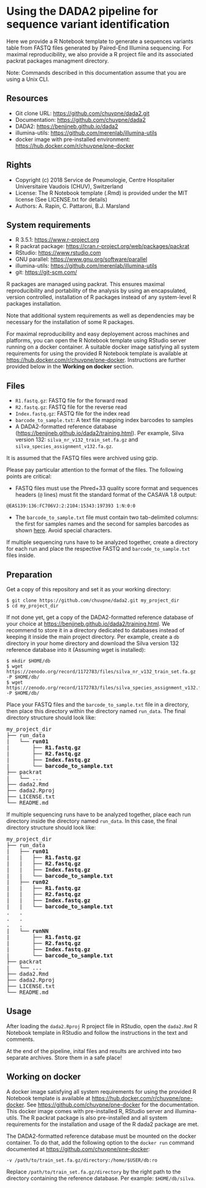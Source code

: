 Using the DADA2 pipeline for sequence variant identification
============================================================

Here we provide a R Notebook template to generate a sequences variants table from FASTQ files generated by Paired-End Illumina sequencing.
For maximal reproducibility, we also provide a R project file and its associated packrat packages managment directory.

Note: Commands described in this documentation assume that you are using a Unix CLI.

## Resources

* Git clone URL: https://github.com/chuvpne/dada2.git
* Documentation: https://github.com/chuvpne/dada2
* DADA2: https://benjjneb.github.io/dada2
* illumina-utils: https://github.com/merenlab/illumina-utils
* docker image with pre-installed environment: https://hub.docker.com/r/chuvpne/pne-docker

## Rights

* Copyright (c) 2018 Service de Pneumologie, Centre Hospitalier Universitaire Vaudois (CHUV), Switzerland
* License: The R Notebook template (.Rmd) is provided under the MIT license (See LICENSE.txt for details)
* Authors: A. Rapin, C. Pattaroni, B.J. Marsland

## System requirements

* R 3.5.1: https://www.r-project.org
* R packrat package: https://cran.r-project.org/web/packages/packrat
* RStudio: https://www.rstudio.com
* GNU parallel: https://www.gnu.org/software/parallel
* illumina-utils: https://github.com/merenlab/illumina-utils
* git: https://git-scm.com/

R packages are managed using packrat. This ensures maximal reproducibility and portability of the analysis by using an encapsulated, version controlled, installation of R packages instead of any system-level R packages installation.

Note that additional system requirements as well as dependencies may be necessary for the installation of some R packages.

For maximal reproducibility and easy deployement across machines and platforms, you can open the R Notebook template using RStudio server running on a docker container. A suitable docker image satisfying all system requirements for using the provided R Notebook template is available at https://hub.docker.com/r/chuvpne/pne-docker. Instructions are further provided below in the <b>Working on docker</b> section.

## Files

* `R1.fastq.gz`: FASTQ file for the forward read
* `R2.fastq.gz`: FASTQ file for the reverse read
* `Index.fastq.gz`: FASTQ file for the index read
* `barcode_to_sample.txt`: A text file mapping index barcodes to samples
* A DADA2-formatted reference database (https://benjjneb.github.io/dada2/training.html). Per example, Silva version 132: `silva_nr_v132_train_set.fa.gz` and `silva_species_assignment_v132.fa.gz`.

It is assumed that the FASTQ files were archived using gzip.

Please pay particular attention to the format of the files. The following points are critical:

* FASTQ files must use the Phred+33 quality score format and sequences headers (`@` lines) must fit the standard format of the CASAVA 1.8 output:

```
@EAS139:136:FC706VJ:2:2104:15343:197393 1:N:0:0
```

* The `barcode_to_sample.txt` file must contain two tab-delimited columns: the first for samples names and the second for samples barcodes as shown <a href="https://github.com/merenlab/illumina-utils/blob/master/examples/demultiplexing/barcode_to_sample.txt" target="_blank">here</a>. Avoid special characters.

If multiple sequencing runs have to be analyzed together, create a directory for each run and place the respective FASTQ and `barcode_to_sample.txt` files inside.

## Preparation

Get a copy of this repository and set it as your working directory:
```
$ git clone https://github.com/chuvpne/dada2.git my_project_dir
$ cd my_project_dir
```


If not done yet, get a copy of the DADA2-formatted reference database of your choice at https://benjjneb.github.io/dada2/training.html. We recommend to store it in a directory dedicated to databases instead of keeping it inside the main project directory.
Per example, create a `db` directory in your home directory and download the Silva version 132 reference database into it (Assuming wget is installed):
```
$ mkdir $HOME/db
$ wget https://zenodo.org/record/1172783/files/silva_nr_v132_train_set.fa.gz -P $HOME/db/
$ wget https://zenodo.org/record/1172783/files/silva_species_assignment_v132.fa.gz -P $HOME/db/
```


Place your FASTQ files and the `barcode_to_sample.txt` file in a directory, then place this directory within the directory named `run_data`.
The final directory structure should look like:
<pre>
my_project_dir
├── run_data
|   └── <b>run01</b>
|       ├── <b>R1.fastq.gz</b>
|       ├── <b>R2.fastq.gz</b>
|       ├── <b>Index.fastq.gz</b>
|       └── <b>barcode_to_sample.txt</b>
├── packrat
|   └── ...
├── dada2.Rmd
├── dada2.Rproj
├── LICENSE.txt
└── README.md
</pre>

If multiple sequencing runs have to be analyzed together, place each run directory inside the directory named `run_data`.
In this case, the final directory structure should look like:
<pre>
my_project_dir
├── run_data
|   ├── <b>run01</b>
|   |   ├── <b>R1.fastq.gz</b>
|   |   ├── <b>R2.fastq.gz</b>
|   |   ├── <b>Index.fastq.gz</b>
|   |   └── <b>barcode_to_sample.txt</b>
|   ├── <b>run02</b>
|   |   ├── <b>R1.fastq.gz</b>
|   |   ├── <b>R2.fastq.gz</b>
|   |   ├── <b>Index.fastq.gz</b>
|   |   └── <b>barcode_to_sample.txt</b>
.   .
.   .
.   .
|   └── <b>runNN</b>
|       ├── <b>R1.fastq.gz</b>
|       ├── <b>R2.fastq.gz</b>
|       ├── <b>Index.fastq.gz</b>
|       └── <b>barcode_to_sample.txt</b>
├── packrat
|   └── ...
├── dada2.Rmd
├── dada2.Rproj
├── LICENSE.txt
└── README.md
</pre>

## Usage

After loading the `dada2.Rproj` R project file in RStudio, open the `dada2.Rmd` R Notebook template in RStudio and follow the instructions in the text and comments.

At the end of the pipeline, inital files and results are archived into two separate archives. Store them in a safe place!

## Working on docker

A docker image satisfying all system requirements for using the provided R Notebook template is available at https://hub.docker.com/r/chuvpne/pne-docker.
See https://github.com/chuvpne/pne-docker for the documentation.
This docker image comes with pre-installed R, RStudio server and illumina-utils. The R packrat package is also pre-installed and all system requirements for the installation and usage of the R dada2 package are met.

The DADA2-formatted reference database must be mounted on the docker container.
To do that, add the following option to the `docker run` command documented at https://github.com/chuvpne/pne-docker:

`-v /path/to/train_set.fa.gz/directory:/home/$USER/db:ro`

Replace `/path/to/train_set.fa.gz/directory` by the right path to the directory containing the reference database. Per example: `$HOME/db/silva`.

